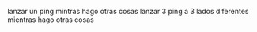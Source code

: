 lanzar un ping mintras hago otras cosas
lanzar 3 ping a 3 lados diferentes mientras hago otras cosas